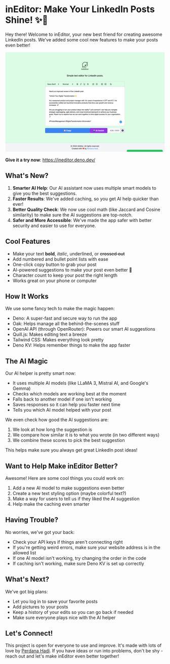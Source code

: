 # inEditor: Make Your LinkedIn Posts Shine! ✨📝

Hey there! Welcome to inEditor, your new best friend for creating awesome LinkedIn posts. We've added some cool new features to make your posts even better!

![inEditor in action](https://github.com/ceroberoz/inEditor/blob/meong/capture.png "inEditor - Latest Release")

**Give it a try now**: https://ineditor.deno.dev/

## What's New?

1. **Smarter AI Help**: Our AI assistant now uses multiple smart models to give you the best suggestions.
2. **Faster Results**: We've added caching, so you get AI help quicker than ever!
3. **Better Quality Check**: We now use cool math (like Jaccard and Cosine similarity) to make sure the AI suggestions are top-notch.
4. **Safer and More Accessible**: We've made the app safer with better security and easier to use for everyone.

## Cool Features

- Make your text **bold**, *italic*, underlined, or ~~crossed out~~
- Add numbered and bullet point lists with ease
- One-click copy button to grab your post
- AI-powered suggestions to make your post even better 🤖
- Character count to keep your post the right length
- Works great on your phone or computer

## How It Works

We use some fancy tech to make the magic happen:

- Deno: A super-fast and secure way to run the app
- Oak: Helps manage all the behind-the-scenes stuff
- OpenAI API (through OpenRouter): Powers our smart AI suggestions
- Quill.js: Makes editing text a breeze
- Tailwind CSS: Makes everything look pretty
- Deno KV: Helps remember things to make the app faster

## The AI Magic

Our AI helper is pretty smart now:

- It uses multiple AI models (like LLaMA 3, Mistral AI, and Google's Gemma)
- Checks which models are working best at the moment
- Falls back to another model if one isn't working
- Saves responses so it can help you faster next time
- Tells you which AI model helped with your post

We even check how good the AI suggestions are:

1. We look at how long the suggestion is
2. We compare how similar it is to what you wrote (in two different ways)
3. We combine these scores to pick the best suggestion

This helps make sure you always get great LinkedIn post ideas!

## Want to Help Make inEditor Better?

Awesome! Here are some cool things you could work on:

1. Add a new AI model to make suggestions even better
2. Create a new text styling option (maybe colorful text?)
3. Make a way for users to tell us if they liked the AI suggestion
4. Help make the caching even smarter

## Having Trouble?

No worries, we've got your back:

- Check your API keys if things aren't connecting right
- If you're getting weird errors, make sure your website address is in the allowed list
- If one AI model isn't working, try changing the order in the code
- If caching isn't working, make sure Deno KV is set up correctly

## What's Next?

We've got big plans:

- Let you log in to save your favorite posts
- Add pictures to your posts
- Keep a history of your edits so you can go back if needed
- Make sure everyone plays nice with the AI helper

## Let's Connect!

This project is open for everyone to use and improve. It's made with lots of love by [Perdana Hadi](https://github.com/ceroberoz). If you have ideas or run into problems, don't be shy - reach out and let's make inEditor even better together!
